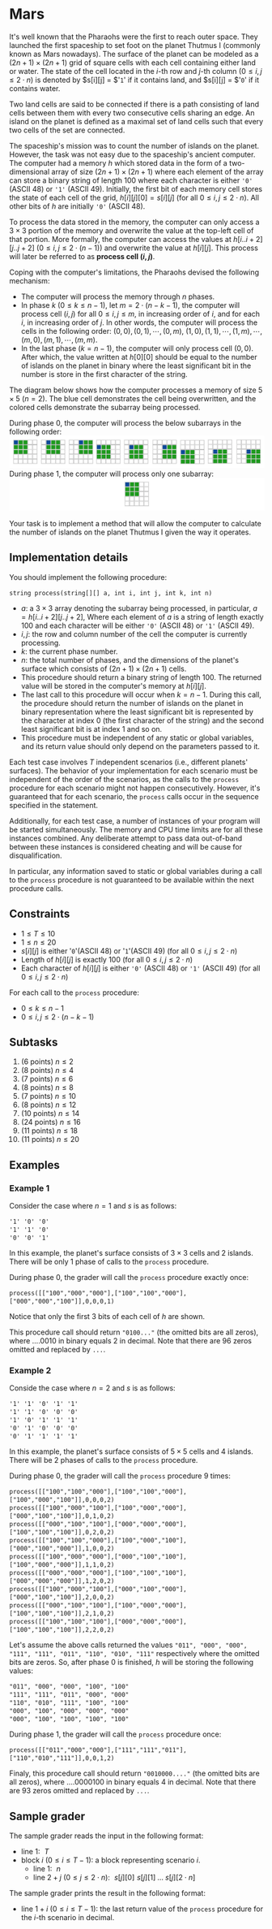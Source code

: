 # Mars

It's well known that the Pharaohs were the first to reach outer space. They launched the first spaceship to set foot on the planet Thutmus I (commonly known as Mars nowadays). The surface of the planet can be modeled as a $(2n + 1) \times (2n + 1)$ grid of square cells with each cell containing either land or water. The state of the cell located in the $i$-th row and $j$-th column ($0 \le i,j \le 2 \cdot n$) is denoted by $s[i][j] = $'`1`' if it contains land, and $s[i][j] = $'`0`' if it contains water. 

Two land cells are said to be connected if there is a path consisting of land cells between them with every two consecutive cells sharing an edge. An island on the planet is defined as a maximal set of land cells such that every two cells of the set are connected.

The spaceship's mission was to count the number of islands on the planet. However, the task was not easy due to the spaceship's ancient computer. The computer had a memory $h$ which stored data in the form of a two-dimensional array of size $(2n + 1) \times (2n + 1)$ where each element of the array can store a binary string of length $100$ where each character is either `'0'` (ASCII 48) or `'1'` (ASCII 49). Initially, the first bit of each memory cell stores the state of each cell of the grid, $h[i][j][0] = s[i][j]$ (for all $0 \le i,j \le 2 \cdot n$). All other bits of $h$ are initially `'0'` (ASCII 48).

To process the data stored in the memory, the computer can only access a $3 \times 3$ portion of the memory and overwrite the value at the top-left cell of that portion. More formally, the computer can access the values at $h[i..i+2][j..j+2]$ ($0 \le i,j \le 2 \cdot (n - 1)$) and overwrite the value at $h[i][j]$. This process will later be referred to as **process cell $(i,j)$**.

Coping with the computer's limitations, the Pharaohs devised the following mechanism:
* The computer will process the memory through $n$ phases.
* In phase $k$ $(0 \le k \le n-1)$, let $m = 2 \cdot (n-k-1)$, the computer will process cell $(i,j)$ for all $0 \le i,j \le m$, in increasing order of $i$, and for each $i$, in increasing order of $j$. In other words, the computer will process the cells in the following order: $(0,0),(0,1),\cdots,(0,m)$, $(1,0),(1,1),\cdots,(1,m),\cdots,(m,0),(m,1),\cdots,(m,m)$.
* In the last phase ($k = n-1$), the computer will only process cell $(0,0)$. After which, the value written at $h[0][0]$ should be equal to the number of islands on the planet in binary where the least significant bit in the number is store in the first character of the string.

The diagram below shows how the computer processes a memory of size $5 \times 5$ ($n = 2$). The blue cell demonstrates the cell being overwritten, and the colored cells demonstrate the subarray being processed.

During phase $0$, the computer will process the below subarrays in the following order:
![phase1](phase1_single.png)
During phase $1$, the computer will process only one subarray:
![phase2](phase2_single.png)


Your task is to implement a method that will allow the computer to calculate the number of islands on the planet Thutmus I given the way it operates.

## Implementation details

You should implement the following procedure:

```
string process(string[][] a, int i, int j, int k, int n)
```

* $a$: a $3 \times 3$ array denoting the subarray being processed, in particular, $a = h[i..i+2][j..j+2]$, Where each element of $a$ is a string of length exactly $100$ and each character will be either `'0'` (ASCII 48) or `'1'` (ASCII 49).
* $i,j$: the row and column number of the cell the computer is currently processing. 
* $k$: the current phase number.
* $n$: the total number of phases, and the dimensions of the planet's surface which consists of $(2n+1) \times (2n+1)$ cells.
* This procedure should return a binary string of length $100$. The returned value will be stored in the computer's memory at $h[i][j]$.
* The last call to this procedure will occur when $k = n-1$. During this call, the procedure should return the number of islands on the planet in binary representation where the least significant bit is represented by the character at index $0$ (the first character of the string) and the second least significant bit is at index $1$ and so on.
* This procedure must be independent of any static or global variables, and its return value should only depend on the parameters passed to it.

Each test case involves $T$ independent scenarios (i.e., different planets' surfaces). The behavior of your implementation for each scenario must be independent of the order of the scenarios, as the calls to the `process` procedure for each scenario might not happen consecutively. However, it's guaranteed that for each scenario, the `process` calls occur in the sequence specified in the statement.

Additionally, for each test case, a number of instances of your program will be started simultaneously. The memory and CPU time limits are for all these instances combined. Any deliberate attempt to pass data out-of-band between these instances is considered cheating and will be cause for disqualification.

In particular, any information saved to static or global variables during a call to the `process` procedure is not guaranteed to be available within the next procedure calls.

## Constraints

* $1 \le T \le 10$
* $1 \le n \le 20$
* $s[i][j]$ is either '`0`'(ASCII 48) or '`1`'(ASCII 49) (for all $0 \leq i,j \le 2 \cdot n$)
* Length of $h[i][j]$ is exactly $100$ (for all $0 \leq i,j \le 2 \cdot n$)
* Each character of $h[i][j]$ is either `'0'` (ASCII 48) or `'1'` (ASCII 49) (for all $0 \leq i,j \le 2 \cdot n$)

For each call to the `process` procedure:
* $0 \le k \le n-1$
* $0 \leq i,j \le 2\cdot (n-k-1)$

## Subtasks
1. (6 points) $n \leq 2$
2. (8 points) $n \leq 4$
3. (7 points) $n \leq 6$
4. (8 points) $n \leq 8$
5. (7 points) $n \leq 10$
6. (8 points) $n \leq 12$
7. (10 points) $n \leq 14$
8. (24 points) $n \leq 16$
9. (11 points) $n \leq 18$
10. (11 points) $n \leq 20$


## Examples

### Example 1

Consider the case where $n = 1$ and $s$ is as follows:
```
'1' '0' '0'
'1' '1' '0'
'0' '0' '1'
```
In this example, the planet's surface consists of $3 \times 3$ cells and $2$ islands. There will be only $1$ phase of calls to the `process` procedure.

During phase $0$, the grader will call the `process` procedure exactly once:
```
process([["100","000","000"],["100","100","000"],["000","000","100"]],0,0,0,1)
```

Notice that only the first 3 bits of each cell of $h$ are shown.

This procedure call should return `"0100..."` (the omitted bits are all zeros), where $....0010$ in binary equals $2$ in decimal. Note that there are 96 zeros omitted and replaced by `...`.

### Example 2

Conside the case where $n = 2$ and $s$ is as follows:
```
'1' '1' '0' '1' '1'
'1' '1' '0' '0' '0'
'1' '0' '1' '1' '1'
'0' '1' '0' '0' '0'
'0' '1' '1' '1' '1'
```
In this example, the planet's surface consists of $5 \times 5$ cells and $4$ islands. There will be $2$ phases of calls to the `process` procedure.

During phase $0$, the grader will call the `process` procedure $9$ times:

```
process([["100","100","000"],["100","100","000"],["100","000","100"]],0,0,0,2)
process([["100","000","100"],["100","000","000"],["000","100","100"]],0,1,0,2)
process([["000","100","100"],["000","000","000"],["100","100","100"]],0,2,0,2)
process([["100","100","000"],["100","000","100"],["000","100","000"]],1,0,0,2)
process([["100","000","000"],["000","100","100"],["100","000","000"]],1,1,0,2)
process([["000","000","000"],["100","100","100"],["000","000","000"]],1,2,0,2)
process([["100","000","100"],["000","100","000"],["000","100","100"]],2,0,0,2)
process([["000","100","100"],["100","000","000"],["100","100","100"]],2,1,0,2)
process([["100","100","100"],["000","000","000"],["100","100","100"]],2,2,0,2)
```

Let's assume the above calls returned the values `"011", "000", "000", "111", "111", "011", "110", "010", "111"` respectively where the omitted bits are zeros. So, after phase $0$ is finished, $h$ will be storing the following values:
```
"011", "000", "000", "100", "100"
"111", "111", "011", "000", "000"
"110", "010", "111", "100", "100"
"000", "100", "000", "000", "000"
"000", "100", "100", "100", "100"
```

During phase $1$, the grader will call the `process` procedure once:
```
process([["011","000","000"],["111","111","011"],["110","010","111"]],0,0,1,2)
```
Finaly, this procedure call should return `"0010000...."` (the omitted bits are all zeros), where $....0000100$ in binary equals $4$ in decimal. Note that there are 93 zeros omitted and replaced by `...`.

## Sample grader

The sample grader reads the input in the following format:
* line $1$: $\,\,T$
* block $i$ ($0 \le i \le T-1$): a block representing scenario $i$.
  - line $1$:  $\,\,n$
  - line $2+j$ ($0 \le j \leq 2 \cdot n$):  $\,\,s[j][0] \,\, s[j][1] \;\ldots\;  s[j][2 \cdot n]$

The sample grader prints the result in the following format:
* line $1+i$ ($0 \le i \le T-1$): the last return value of the `process` procedure for the $i$-th scenario in decimal.
